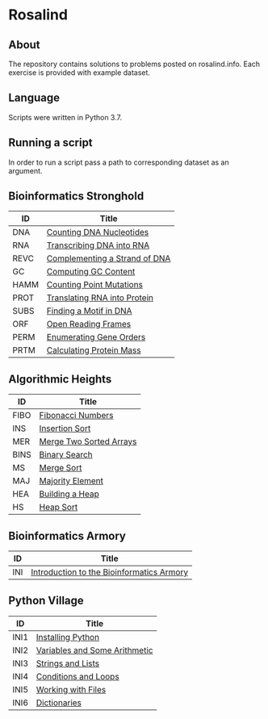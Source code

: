 # Rosalind
## About
The repository contains solutions to problems posted on rosalind.info.
Each exercise is provided with example dataset.   
## Language
Scripts were written in Python 3.7.
## Running a script
In order to run a script pass a path to corresponding dataset as an argument.
## Bioinformatics Stronghold
<center>

ID | Title
---|------
DNA | [Counting DNA Nucleotides](./BioinformaticsStronghold/dna/dna.py)
RNA | [Transcribing DNA into RNA](./BioinformaticsStronghold/rna/rna.py)
REVC | [Complementing a Strand of DNA](./BioinformaticsStronghold/revc/revc.py)
GC | [Computing GC Content](./BioinformaticsStronghold/gc/gc.py)
HAMM | [Counting Point Mutations](./BioinformaticsStronghold/hamm/hamm.py)
PROT | [Translating RNA into Protein](./BioinformaticsStronghold/prot/prot.py)
SUBS | [Finding a Motif in DNA](./BioinformaticsStronghold/subs/subs.py)
ORF | [Open Reading Frames](./BioinformaticsStronghold/orf/orf.py)
PERM | [Enumerating Gene Orders](./BioinformaticsStronghold/perm/perm.py)
PRTM | [Calculating Protein Mass](./BioinformaticsStronghold/prtm/prtm.py)
<!---    
FIB | Rabbits and Recurrence Relations     
IPRB | Mendel's First Law  
CONS | Consensus and Profile  
FIBD | Mortal Fibonacci Rabbits  
GRPH | Overlap Graphs  
IEV | Calculating Expected Offspring  
LCSM | Finding a Shared Motif  
LIA | Independent Alleles  
MPRT | Finding a Protein Motif  
MRNA | Inferring mRNA from Protein 
REVP | Locating Restriction Sites  
SPLC | RNA Splicing  
LEXF | Enumerating k-mers Lexicographically  
LGIS | Longest Increasing Subsequence  
LONG | Genome Assembly as Shortest Superstring  
PMCH | Perfect Matchings and RNA Secondary Structures  
PPER | Partial Permutations  
PROB | Introduction to Random Strings  
SIGN | Enumerating Oriented Gene Orderings  
SSEQ | Finding a Spliced Motif  
TRAN | Transitions and Transversions  
TREE | Completing a Tree  
CAT | Catalan Numbers and RNA Secondary Structures  
CORR | Error Correction in Reads  
INOD | Counting Phylogenetic Ancestors  
KMER | k-Mer Composition  
KMP | Speeding Up Motif Finding  
LCSQ | Finding a Shared Spliced Motif  
LEXV | Ordering Strings of Varying Length Lexicographically  
MMCH | Maximum Matchings and RNA Secondary Structures  
PDST | Creating a Distance Matrix  
REAR | Reversal Distance  
RSTR | Matching Random Motifs  
SSET | Counting Subsets  
ASPC | Introduction to Alternative Splicing  
EDIT | Edit Distance  
EVAL | Expected Number of Restriction Sites  
MOTZ | Motzkin Numbers and RNA Secondary Structures  
NWCK | Distances in Trees  
SCSP | Interleaving Two Motifs  
SETO | Introduction to Set Operations  
SORT | Sorting by Reversals  
SPEC | Inferring Protein from Spectrum  
TRIE | Introduction to Pattern Matching  
CONV | Comparing Spectra with the Spectral Convolution  
CTBL | Creating a Character Table  
DBRU | Constructing a De Bruijn Graph  
EDTA | Edit Distance Alignment  
FULL | Inferring Peptide from Full Spectrum  
INDC | Independent Segregation of Chromosomes  
ITWV | Finding Disjoint Motifs in a Gene  
LREP | Finding the Longest Multiple Repeat  
NKEW | Newick Format with Edge Weights  
RNAS | Wobble Bonding and RNA Secondary Structures  
AFRQ | Counting Disease Carriers  
CTEA | Counting Optimal Alignments  
GLOB | Global Alignment with Scoring Matrix  
SGRA | Using the Spectrum Graph to Infer Peptides  
GCON | Global Alignment with Constant Gap Penalty  
LOCA | Local Alignment with Scoring Matrix  
MGAP | Maximizing the Gap Symbols of an Optimal Alignment  
MULT | Multiple Alignment  
SEXL | Sex-Linked Inheritance  
GAFF | Global Alignment with Scoring Matrix and Affine Gap Penalty
OAP | Overlap Alignment
SIMS | Finding a Motif with Modifications
SMGB | Semiglobal Alignment
LAFF | Local Alignment with Affine Gap Penalty
OSYM | Isolating Symbols in Alignments
MEND | Inferring Genotype from a Pedigree
CSTR | Creating a Character Table from Genetic Strings
WFMD | The Wright-Fisher Model of Genetic Drift
EBIN | Wright-Fisher's Expected Behavior
FOUN | The Founder Effect and Genetic Drift
CUNR | Counting Unrooted Binary Trees
ROOT | Counting Rooted Binary Trees
PCOV | Genome Assembly with Perfect Coverage
ASMQ | Assessing Assembly Quality with N50 and N75
GASM | Genome Assembly Using Reads
---> 
</center>

## Algorithmic Heights
<center>

ID | Title
---|------
FIBO | [Fibonacci Numbers](./AlgorithmicHeights/fibo/fibo.py)
INS | [Insertion Sort](./AlgorithmicHeights/ins/ins.py)
MER | [Merge Two Sorted Arrays](./AlgorithmicHeights/mer/mer.py)
BINS | [Binary Search](./AlgorithmicHeights/bins/bins.py)
MS | [Merge Sort](./AlgorithmicHeights/ms/ms.py)
MAJ | [Majority Element](./AlgorithmicHeights/maj/maj.py)
HEA | [Building a Heap](./AlgorithmicHeights/hea/hea.py)
HS | [Heap Sort](./AlgorithmicHeights/hs/hs.py)
</center>

## Bioinformatics Armory
<center>

ID | Title
---|------
INI | [Introduction to the Bioinformatics Armory](./BioinformaticsArmory/ini/ini.py)
</center>

## Python Village
<center>

ID | Title
---|------
INI1 | [Installing Python](./PythonVillage/ini1/ini1.py)
INI2 | [Variables and Some Arithmetic](./PythonVillage/ini2/ini2.py)
INI3 | [Strings and Lists](./PythonVillage/ini3/ini3.py)
INI4 | [Conditions and Loops](./PythonVillage/ini4/ini4.py)
INI5 | [Working with Files](./PythonVillage/ini5/ini5.py)
INI6 | [Dictionaries](./PythonVillage/ini6/ini6.py)
</center>